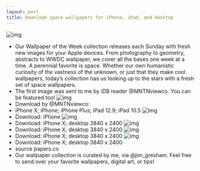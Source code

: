 ```yaml
---
layout: post
title: Download space wallpapers for iPhone, iPad, and desktop
---
```

![img](http://media.idownloadblog.com/wp-content/uploads/2018/06/space-wallpaper.jpg)
* Our Wallpaper of the Week collection releases each Sunday with fresh new images for your Apple devices. From photography to geometry, abstracts to WWDC wallpaper, we cover all the bases one week at a time. A perennial favorite is space. Whether our own humanistic curiosity of the vastness of the unknown, or just that they make cool wallpapers, today’s collection has us looking up to the stars with a fresh set of space wallpapers.
* The first image was sent to me by iDB reader @MNTNviewco. You can be featured too!
![img](http://media.idownloadblog.com/wp-content/uploads/2018/06/Unova-Wallpaper-iPhone-X-space-wallpaper-IsaiahVArts.jpg)
* Download by @MNTNviewco:
* iPhone X; iPhone; iPhone Plus; iPad 12.9; iPad 10.5
![img](http://media.idownloadblog.com/wp-content/uploads/2018/06/Harris-Space-wallpaper.jpg)
* Download: iPhone
![img](http://media.idownloadblog.com/wp-content/uploads/2018/06/wonderful-tonight-space-star-sunset-mountain-flare-iphone-X.jpg)
* Download: iPhone X; desktop 3840 x 2400
![img](http://media.idownloadblog.com/wp-content/uploads/2018/06/space-star-night-mountain-nature-iphone-X.jpg)
* Download: iPhone X; desktop 3840 x 2400
![img](http://media.idownloadblog.com/wp-content/uploads/2018/06/space-rainbow-colorful-star-art-illustration-iphone-X.jpg)
* Download: iPhone X; desktop 3840 x 2400
![img](http://media.idownloadblog.com/wp-content/uploads/2018/06/sky-space-blue-illustration-art-cloud-iphone-X.jpg)
* Download: iPhone X; desktop 3840 x 2400
* source papers.co
* Our wallpaper collection is curated by me, via @jim_gresham. Feel free to send over your favorite wallpapers, digital art, or tips!

